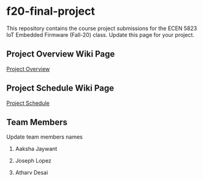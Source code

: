 # f20-final-project
This repository contains the course project submissions for the ECEN 5823 IoT Embedded Firmware (Fall-20) class. Update this page for your project.

## Project Overview Wiki Page
[Project Overview](https://github.com/CU-ECEN-5823/f20-final-project/wiki/Project-Overview)

## Project Schedule Wiki Page
[Project Schedule](https://github.com/CU-ECEN-5823/f20-final-project/wiki/Project-Schedule)

## Team Members
Update team members names

1) Aaksha Jaywant

2) Joseph Lopez

3)  Atharv Desai 




